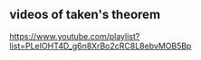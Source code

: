 

## videos of taken's theorem
https://www.youtube.com/playlist?list=PLeIOHT4D_g6n8XrBo2cRC8L8ebvMOB5Bp



